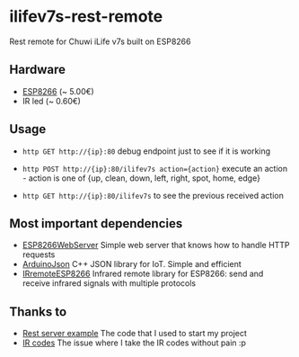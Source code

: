 # ilifev7s-rest-remote

Rest remote for Chuwi iLife v7s built on ESP8266


## Hardware
- [ESP8266](https://www.amazon.it/versione-internet-sviluppo-wireless-Micropython/dp/B0791FJB62) (~ 5.00€)
- IR led (~ 0.60€)


## Usage

- `http GET http://{ip}:80` debug endpoint just to see if it is working

- `http POST http://{ip}:80/ilifev7s action={action}` execute an action - action is one of {up, clean, down, left, right, spot, home, edge}

- `http GET http://{ip}:80/ilifev7s` to see the previous received action


## Most important dependencies

- [ESP8266WebServer](https://github.com/esp8266/Arduino/tree/master/libraries/ESP8266WebServer) Simple web server that knows how to handle HTTP requests
- [ArduinoJson](https://github.com/bblanchon/ArduinoJson) C++ JSON library for IoT. Simple and efficient
- [IRremoteESP8266](https://github.com/crankyoldgit/IRremoteESP8266) Infrared remote library for ESP8266: send and receive infrared signals with multiple protocols


## Thanks to
- [Rest server example](https://gist.github.com/mancusoa74/9450227d1251e0a527965e858cf6eebd#file-simplehttprest-ino) The code that I used to start my project
- [IR codes](https://github.com/z3t0/Arduino-IRremote/issues/354) The issue where I take the IR codes without pain :p

